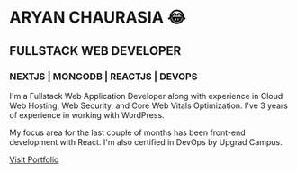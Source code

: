# ARYAN CHAURASIA 😂
## FULLSTACK WEB DEVELOPER
### NEXTJS | MONGODB | REACTJS | DEVOPS

I'm a Fullstack Web Application Developer along with experience in Cloud Web Hosting, Web Security, and Core Web Vitals Optimization. I've 3 years of experience in working with WordPress.

My focus area for the last couple of months has been front-end development with React. I'm also certified in DevOps by Upgrad Campus.

[Visit Portfolio](https://aryn.tech)
